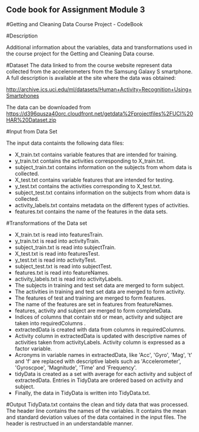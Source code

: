 ## Code book for Assignment Module 3
#Getting and Cleaning Data Course Project - CodeBook

#Description

Additional information about the variables, data and transformations used in the course project for the Getting and Cleaning Data course.

#Dataset
The data linked to from the course website represent data collected from the accelerometers from the Samsung Galaxy S smartphone. A full description is available at the site where the data was obtained:

http://archive.ics.uci.edu/ml/datasets/Human+Activity+Recognition+Using+Smartphones

The data can be downloaded from https://d396qusza40orc.cloudfront.net/getdata%2Fprojectfiles%2FUCI%20HAR%20Dataset.zip

#Input from Data Set

The input data containts the following data files:

* X_train.txt contains variable features that are intended for training.
* y_train.txt contains the activities corresponding to X_train.txt.
* subject_train.txt contains information on the subjects from whom data is collected.
* X_test.txt contains variable features that are intended for testing.
* y_test.txt contains the activities corresponding to X_test.txt.
* subject_test.txt contains information on the subjects from whom data is collected.
* activity_labels.txt contains metadata on the different types of activities.
* features.txt contains the name of the features in the data sets.

#Transformations of the Data set

* X_train.txt is read into featuresTrain.
* y_train.txt is read into activityTrain.
* subject_train.txt is read into subjectTrain.
* X_test.txt is read into featuresTest.
* y_test.txt is read into activityTest.
* subject_test.txt is read into subjectTest.
* features.txt is read into featureNames.
* activity_labels.txt is read into activityLabels.
* The subjects in training and test set data are merged to form subject.
* The activities in training and test set data are merged to form activity.
* The features of test and training are merged to form features.
* The name of the features are set in features from featureNames.
* features, activity and subject are merged to form completeData.
* Indices of columns that contain std or mean, activity and subject are taken into requiredColumns .
* extractedData is created with data from columns in requiredColumns.
* Activity column in extractedData is updated with descriptive names of activities taken from activityLabels. Activity column is expressed as a factor variable.
* Acronyms in variable names in extractedData, like 'Acc', 'Gyro', 'Mag', 't' and 'f' are replaced with descriptive labels such as 'Accelerometer', 'Gyroscpoe', 'Magnitude', 'Time' and 'Frequency'.
* tidyData is created as a set with average for each activity and subject of extractedData. Entries in TidyData are ordered based on activity and subject.
* Finally, the data in TidyData is written into TidyData.txt.

#Output
TidyData.txt contains the clean and tidy data that was processed. The header line contains the names of the variables. It contains the mean and standard deviation values of the data contained in the input files. The header is restructued in an understandable manner.
